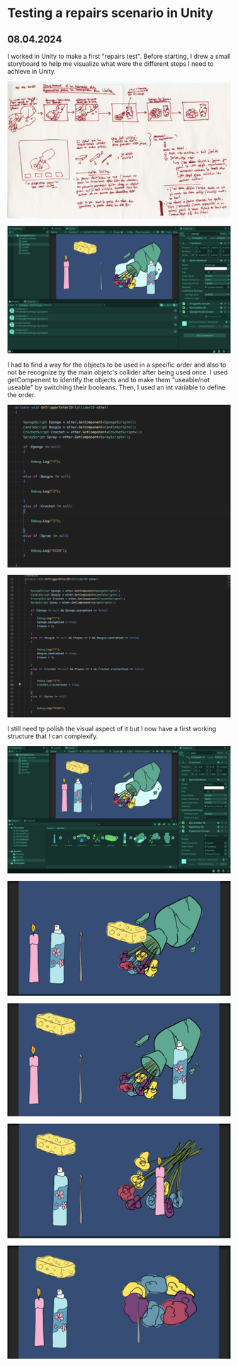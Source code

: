 # Testing a repairs scenario in Unity

## 08.04.2024

I worked in Unity to make a first "repairs test". Before starting, I drew a small storyboard to help me visualize what were the different steps I need to achieve in Unity.

![](images/20240408/unity_notes.jpeg)

![](images/20240408/unity1.png)

I had to find a way for the objects to be used in a specific order and also to not be recognize by the main objetc's collider after being used once. I used getCompenent to identify the objects and to make them "useable/not useable" by switching their booleans. Then, I used an int variable to define the order.

![](images/20240408/script_getcomponent.png)

![](images/20240408/script_intAndBool.png)

I still need tp polish the visual aspect of it but I now have a first working structure that I can complexify.

![](images/20240408/unity2.png)

![](images/20240408/spriteTest1.png)

![](images/20240408/spriteTest2.png)

![](images/20240408/spriteTest3.png)

![](images/20240408/spriteTest4.png)
